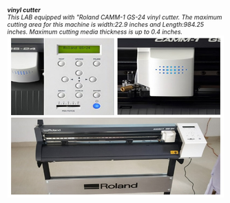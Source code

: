 ***vinyl cutter***     
 *This LAB equipped with "Roland CAMM-1 GS-24 vinyl cutter. The maximum cutting area for this machine is width:22.9 inches and Length:984.25 inches. Maximum cutting media thickness is up to 0.4 inches.*
![Vinylcutter](/img/vinylcutter.jpg)      
